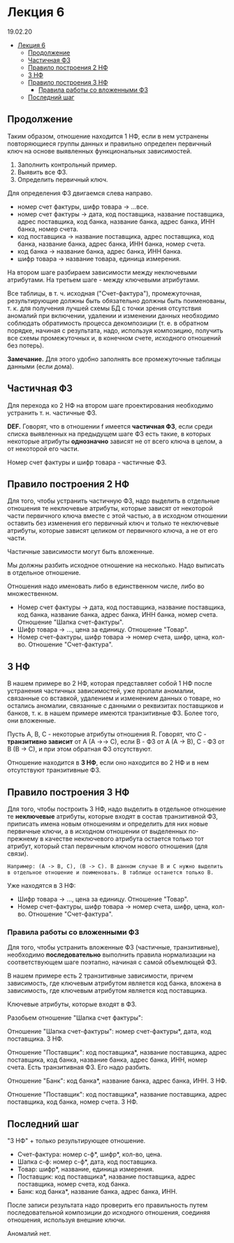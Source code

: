 # Лекция 6

19.02.20

- [Лекция 6](#Лекция-6)
  - [Продолжение](#Продолжение)
  - [Частичная ФЗ](#Частичная-ФЗ)
  - [Правило построения 2 НФ](#Правило-построения-2-НФ)
  - [3 НФ](#3-НФ)
  - [Правило построения 3 НФ](#Правило-построения-3-НФ)
    - [Правила работы со вложенными ФЗ](#Правила-работы-со-вложенными-ФЗ)
  - [Последний шаг](#Последний-шаг)

## Продолжение

Таким образом, отношение находится 1 НФ, если в нем устранены повторяющиеся группы данных и правильно определен первичный ключ на основе выявленных функциональных зависимостей.

1. Заполнить контрольный пример.
2. Выявить все ФЗ.
3. Определить первичный ключ.

Для определения ФЗ двигаемся слева направо.

- номер счет фактуры, шифр товара -> ...все.
- номер счет фактуры -> дата, код поставщика, название поставщика, адрес поставщика, код банка, название банка, адрес банка, ИНН банка, номер счета.
- код поставщика -> название поставщика, адрес поставщика, код банка, название банка, адрес банка, ИНН банка, номер счета.
- код банка -> название банка, адрес банка, ИНН банка.
- шифр товара -> название товара, единица измерения.

На втором шаге разбираем зависимости между неключевыми атрибутами. На третьем шаге - между ключевыми атрибутами.

Все таблицы, в т. ч. исходная ("Счет-фактура"), промежуточная, результирующие должны быть обязательно должны быть поименованы, т. к. для получения лучшей схемы БД с точки зрения отсутствия аномалий при включении, удалении и изменении данных необходимо соблюдать обратимость процесса декомпозиции (т. е. в обратном порядке, начиная с результата, надо, используя композицию, получить все схемы промежуточных и, в конечном счете, исходного отношений без потерь).

__Замечание.__ Для этого удобно заполнять все промежуточные таблицы данными (если дома).

## Частичная ФЗ

Для перехода ко 2 НФ на втором шаге проектирования необходимо устранить т. н. частичные ФЗ.

__DEF.__ Говорят, что в отношении f имеется __частичная ФЗ__, если среди списка выявленных на предыдущем шаге ФЗ есть такие, в которых некоторые атрибуты __однозначно__ зависят не от всего ключа в целом, а от некоторой его части.

Номер счет фактуры и шифр товара - частичные ФЗ.

## Правило построения 2 НФ

Для того, чтобы устранить частичную ФЗ, надо выделить в отдельные отношения те неключевые атрибуты, которые зависят от некоторой части первичного ключа вместе с этой частью, а в исходном отношении оставить без изменения его первичный ключ и только те неключевые атрибуты, которые зависят целиком от первичного ключа, а не от его части.

Частичные зависимости могут быть вложенные.

Мы должны разбить исходное отношение на несколько. Надо выписать в отдельное отношение.

Отношения надо именовать либо в единственном числе, либо во множественном.

- Номер счет фактуры -> дата, код поставщика, название поставщика, код банка, название банка, адрес банка, ИНН банка, номер счета. Отношение "Шапка счет-фактуры".
- Шифр товара -> ..., цена за единицу. Отношение "Товар".
- Номер счет-фактуры, шифр товара -> номер счета, шифр, цена, кол-во. Отношение "Счет-фактура".

## 3 НФ

В нашем примере во 2 НФ, которая представляет собой 1 НФ после устранения частичных зависимостей, уже пропали аномалии, связанные со вставкой, удалением и изменением данных о товаре, но остались аномалии, связанные с данными о реквизитах поставщиков и банков, т. к. в нашем примере имеются транзитивные ФЗ. Более того, они вложенные.

Пусть A, B, C - некоторые атрибуты отношения R. Говорят, что C - __транзитивно зависит__ от A (A ->-> C), если B - ФЗ от A (A -> B), C - ФЗ от B (B -> C), и при этом обратная ФЗ отсутствуют.

Отношение находится в __3 НФ__, если оно находится во 2 НФ и в нем отсутствуют транзитивные ФЗ.

## Правило построения 3 НФ

Для того, чтобы построить 3 НФ, надо выделить в отдельное отношение те __неключевые__ атрибуты, которые входят в состав транзитивной ФЗ, приписать имена новым отношениям и определить для них новые первичные ключи, а в исходном отношении от выделенных по-прежнему в качестве неключевого атрибута остается только тот атрибут, который стал первичным ключом нового отношения (для связи).

    Например: (A -> B, C), (B -> C). В данном случае B и C нужно выделить в отдельное отношение и поименовать. В таблице останется только B.

Уже находятся в 3 НФ:

- Шифр товара -> ..., цена за единицу. Отношение "Товар".
- Номер счет-фактуры, шифр товара -> номер счета, шифр, цена, кол-во. Отношение "Счет-фактура".

### Правила работы со вложенными ФЗ

Для того, чтобы устранить вложенные ФЗ (частичные, транзитивные), необходимо __последовательно__ выполнить правила нормализации на соответствующем шаге поэтапно, начиная с самой объемлющей ФЗ.

В нашем примере есть 2 транзитивные зависимости, причем зависимость, где ключевым атрибутом является код банка, вложена в зависимость, где ключевым атрибутом является код поставщика.

Ключевые атрибуты, которые входят в ФЗ.

Разобьем отношение "Шапка счет фактуры":

Отношение "Шапка счет-фактуры": номер счет-фактуры*, дата, код поставщика. 3 НФ.

Отношение "Поставщик": код поставщика*, название поставщика, адрес поставщика, код банка, название банка, адрес банка, ИНН, номер счета. Есть транзитивная ФЗ. Его надо разбить.

Отношение "Банк": код банка*, название банка, адрес банка, ИНН. 3 НФ.

Отношение "Поставщик": код поставщика*, название поставщика, адрес поставщика, код банка, номер счета. 3 НФ.

## Последний шаг

"3 НФ" + только результирующее отношение.

- Счет-фактура: номер с-ф*, шифр*, кол-во, цена.
- Шапка с-ф: номер с-ф*, дата, код поставщика.
- Товар: шифр*, название, единица измерения.
- Поставщик: код поставщика*, название поставщика, адрес поставщика, номер счета, код банка.
- Банк: код банка*, название банка, адрес банка, ИНН.

После записи результата надо проверить его правильность путем последовательной композиции до исходного отношения, соединяя отношения, используя внешние ключи.

Аномалий нет.
